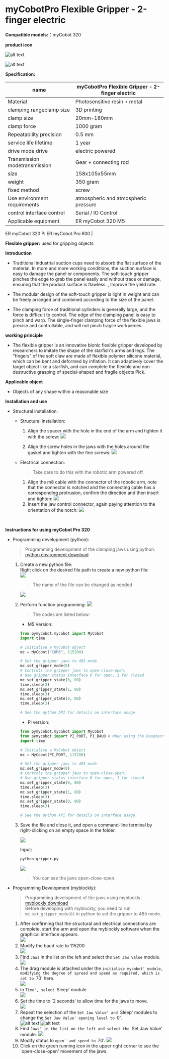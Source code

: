 # **myCobotPro Flexible Gripper - 2-finger electric**

**Compatible models:**：myCobot 320

**product icon**

![alt text](../../../resources/1-ProductIntroduction/1.4/1.4.1-Gripper/5-FlexibleElectricGripper/产品展示1.jpg)

![alt text](../../../resources/1-ProductIntroduction/1.4/1.4.1-Gripper/5-FlexibleElectricGripper/产品展示2.jpg)

**Specification:**

| name       | myCobotPro Flexible Gripper - 2-finger electric |
| ---------------------- | ---------------------------------------- |
| Material      | Photosensitive resin + metal       |
| clamping rangeclamp size      | 3D printing                |
| clamp size    | 20mm-180mm               |
|  clamp force | 1000 gram                   |
| Repeatability precision       | 0.5 mm         |
| service life lifetime         | 1 year              |
| drive mode drive         | electric powered       |
| Transmission modetransmission  | Gear + connecting rod             |
| size              | 158x105x55mm                             |
| weight            | 350 gram                                   |
| fixed method         | screw                                 |
| Use environment requirements  | atmospheric and atmospheric pressure |
| control interface control       | Serial / IO Control          |
| Applicable equipment               | ER myCobot 320 M5
ER myCobot 320 Pi
ER myCobot Pro 600 |

**Flexible gripper:** used for gripping objects

**Introduction**

- Traditional industrial suction cups need to absorb the flat surface of the material. In more and more working conditions, the suction surface is easy to damage the panel or components. The soft-touch gripper pinches the edge to grab the panel easily and without trace or damage, ensuring that the product surface is flawless. , Improve the yield rate.

- The modular design of the soft-touch gripper is light in weight and can be freely arranged and combined according to the size of the panel.

- The clamping force of traditional cylinders is generally large, and the force is difficult to control. The edge of the clamping panel is easy to pinch and warp. The single-finger clamping force of the flexible jaws is precise and controllable, and will not pinch fragile workpieces.

**working principle**

- The flexible gripper is an innovative bionic flexible gripper developed by researchers to imitate the shape of the starfish's arms and legs. The "fingers" of the soft claw are made of flexible polymer silicone material, which can be bent and deformed by inflation. It can adaptively cover the target object like a starfish, and can complete the flexible and non-destructive grasping of special-shaped and fragile objects Pick.

**Applicable object**

- Objects of any shape within a reasonable size

**Installation and use**

- Structural installation:

  - Structural installation:

    1. Align the spacer with the hole in the end of the arm and tighten it with the screw:
       ![](../../../resources/1-ProductIntroduction/1.4/1.4.1-Gripper/5-FlexibleElectricGripper/安装1.png)

    2. Align the screw holes in the jaws with the holes around the gasket and tighten with the fine screws:
       ![](../../../resources/1-ProductIntroduction/1.4/1.4.1-Gripper/5-FlexibleElectricGripper/安装2.png)

  - Electrical connection:
    > Take care to do this with the robotic arm powered off.
    1. Align the m8 cable with the connector of the robotic arm, note that the connector is notched and the connecting cable has a corresponding protrusion, confirm the direction and then insert and tighten:
       ![](../../../resources/1-ProductIntroduction/1.4/1.4.1-Gripper/5-FlexibleElectricGripper/电气连接1.png)
    2. Insert the jaw control connector, again paying attention to the orientation of the notch:
       ![](../../../resources/1-ProductIntroduction/1.4/1.4.1-Gripper/5-FlexibleElectricGripper/电气连接2.png)

<br>

**Instructions for using myCobot Pro 320**

- Programming development (python):

  > Programming development of the clamping jaws using python:
  > [python environment download](../../../7-ApplicationBasePython/7.1_download.md)

  1. Create a new python file:  
     Right click on the desired file path to create a new python file:  
     ![](../../../resources/1-ProductIntroduction/1.4/1.4.1-Gripper/5-FlexibleElectricGripper/python使用1.png)

     > The name of the file can be changed as needed

     ![](../../../resources/1-ProductIntroduction/1.4/1.4.1-Gripper/5-FlexibleElectricGripper/python使用2.png)

  2. Perform function programming:
     ![](../../../resources/1-ProductIntroduction/1.4/1.4.1-Gripper/5-FlexibleElectricGripper/python使用3.png)

     > The codes are listed below:

     - M5 Version:

     ```python
     from pymycobot.mycobot import MyCobot
     import time

     # Initialise a MyCobot object
     mc = MyCobot("COM3", 115200)

     # Set the gripper jaws to 485 mode
     mc.set_gripper_mode(0)
     # Controls the gripper jaws to open-close-open:
     # Use gripper status interface 0 for open, 1 for closed
     mc.set_gripper_state(0, 80)
     time.sleep(3)
     mc.set_gripper_state(1, 80)
     time.sleep(3)
     mc.set_gripper_state(0, 80)
     time.sleep(3)

     # See the python API for details on interface usage.
     ```

     - Pi version:

     ```python
     from pymycobot.mycobot import MyCobot
     from pymycobot import PI_PORT, PI_BAUD # When using the Raspberry Pi version of mycobot, you can reference these two variables for MyCobot initialisation
     import time

     # Initialise a MyCobot object
     mc = MyCobot(PI_PORT, 115200)

     # Set the gripper jaws to 485 mode
     mc.set_gripper_mode(0)
     # Controls the gripper jaws to open-close-open:
     # Use gripper status interface 0 for open, 1 for closed
     mc.set_gripper_state(0, 80)
     time.sleep(3)
     mc.set_gripper_state(1, 80)
     time.sleep(3)
     mc.set_gripper_state(0, 80)
     time.sleep(3)

     # See the python API for details on interface usage.
     ```

  3. Save the file and close it, and open a command-line terminal by right-clicking on an empty space in the folder.

     ![](../../../resources/1-ProductIntroduction/1.4/1.4.1-Gripper/5-FlexibleElectricGripper/python使用4.png)

     Input:

     ```bash
     python gripper.py
     ```

     ![](../../../resources/1-ProductIntroduction/1.4/1.4.1-Gripper/5-FlexibleElectricGripper/python使用5.png)

     > You can see the jaws open-close-open.

- Programming Development (myblockly):

  > Programming development of the jaws using myblockly:
  > [myblockly download](../../../5-BasicApplication/5.2-ApplicationUse/myblockly/320pi/2-install_uninstall.md)  
  > Before developing with myblockly, you need to run `mc.set_gripper_mode(0)` in python to set the gripper to 485 mode.

  1. After confirming that the structural and electrical connections are complete, start the arm and open the myblockly software when the graphical interface appears.  
     ![](../../../resources/1-ProductIntroduction/1.4/1.4.1-Gripper/5-FlexibleElectricGripper/myblockly使用1.png)
  2. Modify the baud rate to 115200  
     ![](../../../resources/1-ProductIntroduction/1.4/1.4.1-Gripper/5-FlexibleElectricGripper/myblockly使用2.png)
  3. Find `Jaws` in the list on the left and select the `Set Jaw Value` module.   
     ![](../../../resources/1-ProductIntroduction/1.4/1.4.1-Gripper/5-FlexibleElectricGripper/myblockly使用3.png)
  4. The drag module is attached under the `initialise mycobot' module, modifying the degree of spread and speed as required, which is set to `70' here.  
     ![](../../../resources/1-ProductIntroduction/1.4/1.4.1-Gripper/5-FlexibleElectricGripper/myblockly使用4.png)
  5. In `Time', select `Sleep' module  
     ![](../../../resources/1-ProductIntroduction/1.4/1.4.1-Gripper/5-FlexibleElectricGripper/myblockly使用5.png)
  6. Set the time to `2 seconds' to allow time for the jaws to move.  
     ![](../../../resources/1-ProductIntroduction/1.4/1.4.1-Gripper/5-FlexibleElectricGripper/myblockly使用6.png)
  7. Repeat the selection of the `Set Jaw Value' and `Sleep' modules to change the `Set Jaw Value' opening level to `0'.  
     ![alt text](../../../resources/1-ProductIntroduction/1.4/1.4.1-Gripper/5-FlexibleElectricGripper/myblockly使用7.png)
     ![alt text](../../../resources/1-ProductIntroduction/1.4/1.4.1-Gripper/5-FlexibleElectricGripper/myblockly使用8.png)
  8. Find `Jaws' in the list on the left and select the `Set Jaw Value' module.
     ![](../../../resources/1-ProductIntroduction/1.4/1.4.1-Gripper/5-FlexibleElectricGripper/myblockly使用9.png)
  9. Modify status to `open' and speed to `70'.
     ![](../../../resources/1-ProductIntroduction/1.4/1.4.1-Gripper/5-FlexibleElectricGripper/myblockly使用10.png)
  10. Click on the green running icon in the upper right corner to see the `open-close-open' movement of the jaws.
